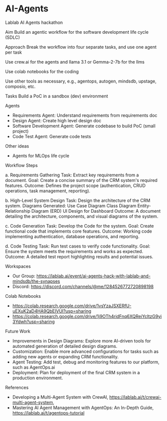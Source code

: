 # AI-Agents
Lablab AI Agents hackathon

Aim
Build an agentic workflow for the software development life cycle (SDLC)

Approach
Break the workflow into four separate tasks, and use one agent per task

Use crew.ai for the agents and llama 3.1 or Gemma-2-7b for the llms

Use colab notebooks for the coding

Use other tools as necessary, e.g., agentops, autogen, mindsdb, upstage, composio, etc.

Tasks
Build a PoC in a sandbox (dev) environment

Agents
- Requirements Agent: Understand requirements from requirements doc
- Design Agent: Create high level design doc
- Software Development Agent: Generate codebase to build PoC (small project)
- Code Test Agent: Generate code tests

Other ideas
- Agents for MLOps life cycle

Workflow Steps

a. Requirements Gathering
Task: Extract key requirements from a document.
Goal: Create a concise summary of the CRM system's required features.
Outcome: Defines the project scope (authentication, CRUD operations, task management, reporting).

b. High-Level System Design
Task: Design the architecture of the CRM system.
Diagrams Generated:
Use Case Diagram
Class Diagram
Entity-Relationship Diagram (ERD)
UI Design for Dashboard
Outcome: A document detailing the architecture, components, and visual diagrams of the system.

c. Code Generation
Task: Develop the Code for the system.
Goal: Create functional code that implements core features.
Outcome: Working code implementing authentication, database operations, and reporting.

d. Code Testing
Task: Run test cases to verify code functionality.
Goal: Ensure the system meets the requirements and works as expected.
Outcome: A detailed test report highlighting results and potential issues.

Workspaces
- Our Group: https://lablab.ai/event/ai-agents-hack-with-lablab-and-mindsdb/the-synapses
- Discord: https://discord.com/channels/@me/1284526772720898198

Colab Notebooks
- https://colab.research.google.com/drive/1vsYzaJSXERfU-uEXuK2aD4HA9QbEIVUl?usp=sharing
- https://colab.research.google.com/drive/1j9OTh4ridFnq6XQReiYcItzG9yi3Ydwh?usp=sharing

Future Work
- Improvements in Design Diagrams: Explore more AI-driven tools for automated generation of detailed design diagrams.
- Customization: Enable more advanced configurations for tasks such as adding new agents or expanding CRM functionality.
- Agent Testing: Add test, debug and monitoring features to our platform, such as AgentOps.ai
- Deployment: Plan for deployment of the final CRM system in a production environment.

References
- Developing a Multi-Agent System with CrewAI, https://lablab.ai/t/crewai-multi-agent-system,
- Mastering AI Agent Management with AgentOps: An In-Depth Guide, https://lablab.ai/t/agentops-tutorial 
